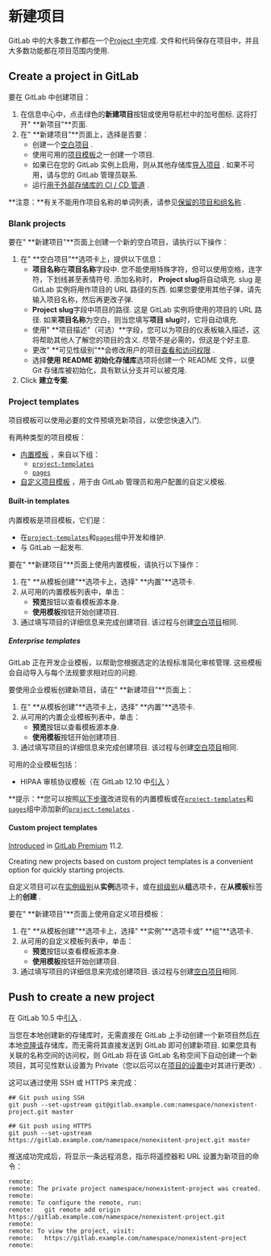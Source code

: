 # 新建项目[](#create-a-project "Permalink")

GitLab 中的大多数工作都在一个[Project 中](../user/project/index.html)完成. 文件和代码保存在项目中，并且大多数功能都在项目范围内使用.

## Create a project in GitLab[](#create-a-project-in-gitlab "Permalink")

要在 GitLab 中创建项目：

1.  在信息中心中，点击绿色的**新建项目**按钮或使用导航栏中的加号图标. 这将打开" **新项目"**页面.
2.  在" **新建项目"**页面上，选择是否要：
    *   创建一个[空白项目](#blank-projects) .
    *   使用可用的[项目模板](#project-templates)之一创建一个项目.
    *   如果已在您的 GitLab 实例上启用，则从其他存储库[导入项目](../user/project/import/index.html) . 如果不可用，请与您的 GitLab 管理员联系.
    *   运行[用于外部存储库的 CI / CD 管道](../ci/ci_cd_for_external_repos/index.html) .

**注意：**有关不能用作项目名称的单词列表，请参见[保留的项目和组名称](../user/reserved_names.html) .

### Blank projects[](#blank-projects "Permalink")

要在" **新建项目"**页面上创建一个新的空白项目，请执行以下操作：

1.  在" **空白项目"**选项卡上，提供以下信息：
    *   **项目名称**在**项目名称**字段中. 您不能使用特殊字符，但可以使用空格，连字符，下划线甚至表情符号. 添加名称时， **Project slug**将自动填充. slug 是 GitLab 实例将用作项目的 URL 路径的东西. 如果您要使用其他子弹，请先输入项目名称，然后再更改子弹.
    *   **Project slug**字段中项目的路径. 这是 GitLab 实例将使用的项目的 URL 路径. 如果**项目名称**为空白，则当您填写**项目 slug**时，它将自动填充.
    *   使用" **项目描述"（可选）**字段，您可以为项目的仪表板输入描述，这将帮助其他人了解您的项目的含义. 尽管不是必需的，但这是个好主意.
    *   更改" **可见性级别"**会修改用户的项目[查看和访问权限](../public_access/public_access.html) .
    *   选择**使用 README 初始化存储库**选项将创建一个 README 文件，以便 Git 存储库被初始化，具有默认分支并可以被克隆.
2.  Click **建立专案**.

### Project templates[](#project-templates "Permalink")

项目模板可以使用必要的文件预填充新项目，以使您快速入门.

有两种类型的项目模板：

*   [内置模板](#built-in-templates) ，来自以下组：
    *   [`project-templates`](https://gitlab.com/gitlab-org/project-templates)
    *   [`pages`](https://gitlab.com/pages)
*   [自定义项目模板](#custom-project-templates-premium) ，用于由 GitLab 管理员和用户配置的自定义模板.

#### Built-in templates[](#built-in-templates "Permalink")

内置模板是项目模板，它们是：

*   在[`project-templates`](https://gitlab.com/gitlab-org/project-templates)和[`pages`](https://gitlab.com/pages)组中开发和维护.
*   与 GitLab 一起发布.

要在" **新建项目"**页面上使用内置模板，请执行以下操作：

1.  在" **从模板创建"**选项卡上，选择" **内置"**选项卡.
2.  从可用的内置模板列表中，单击：
    *   **预览**按钮以查看模板源本身.
    *   **使用模板**按钮开始创建项目.
3.  通过填写项目的详细信息来完成创建项目. 该过程与创建[空白项目](#blank-projects)相同.

##### Enterprise templates[](#enterprise-templates-ultimate "Permalink")

GitLab 正在开发企业模板，以帮助您根据选定的法规标准简化审核管理. 这些模板会自动导入与每个法规要求相对应的问题.

要使用企业模板创建新项目，请在" **新建项目"**页面上：

1.  在" **从模板创建"**选项卡上，选择" **内置"**选项卡.
2.  从可用的内置企业模板列表中，单击：
    *   **预览**按钮以查看模板源本身.
    *   **使用模板**按钮开始创建项目.
3.  通过填写项目的详细信息来完成创建项目. 该过程与创建[空白项目](#blank-projects)相同.

可用的企业模板包括：

*   HIPAA 审核协议模板（在 GitLab 12.10 中[引入](https://gitlab.com/gitlab-org/gitlab/-/issues/13756) ）

**提示：**您可以按照[以下步骤](https://gitlab.com/gitlab-org/project-templates/contributing)改进现有的内置模板或在[`project-templates`](https://gitlab.com/gitlab-org/project-templates)和[`pages`](https://gitlab.com/pages)组中添加新的[`project-templates`](https://gitlab.com/gitlab-org/project-templates) .

#### Custom project templates[](#custom-project-templates-premium "Permalink")

[Introduced](https://gitlab.com/gitlab-org/gitlab/-/issues/6860) in [GitLab Premium](https://about.gitlab.com/pricing/) 11.2.

Creating new projects based on custom project templates is a convenient option for quickly starting projects.

自定义项目可以在[实例级别](../user/admin_area/custom_project_templates.html)从**实例**选项卡，或在[组级别](../user/group/custom_project_templates.html)从**组**选项卡，在**从模板**标签上的**创建** .

要在" **新建项目"**页面上使用自定义项目模板：

1.  在" **从模板创建"**选项卡上，选择" **实例"**选项卡或" **组"**选项卡.
2.  从可用的自定义模板列表中，单击：
    *   **预览**按钮以查看模板源本身.
    *   **使用模板**按钮开始创建项目.
3.  通过填写项目的详细信息来完成创建项目. 该过程与创建[空白项目](#blank-projects)相同.

## Push to create a new project[](#push-to-create-a-new-project "Permalink")

在 GitLab 10.5 中[引入](https://gitlab.com/gitlab-org/gitlab-foss/-/issues/26388) .

当您在本地创建新的存储库时，无需直接在 GitLab 上手动创建一个新项目然后[在](start-using-git.html#clone-a-repository)本地[克隆该](start-using-git.html#clone-a-repository)存储库，而无需将其直接发送到 GitLab 即可创建新项目. 如果您具有关联的名称空间的访问权，则 GitLab 将在该 GitLab 名称空间下自动创建一个新项目，其可见性默认设置为 Private（您以后可以在[项目的设置中](../public_access/public_access.html#how-to-change-project-visibility)对其进行更改）.

这可以通过使用 SSH 或 HTTPS 来完成：

```
## Git push using SSH
git push --set-upstream git@gitlab.example.com:namespace/nonexistent-project.git master

## Git push using HTTPS
git push --set-upstream https://gitlab.example.com/namespace/nonexistent-project.git master 
```

推送成功完成后，将显示一条远程消息，指示将遥控器和 URL 设置为新项目的命令：

```
remote:
remote: The private project namespace/nonexistent-project was created.
remote:
remote: To configure the remote, run:
remote:   git remote add origin https://gitlab.example.com/namespace/nonexistent-project.git
remote:
remote: To view the project, visit:
remote:   https://gitlab.example.com/namespace/nonexistent-project
remote: 
```